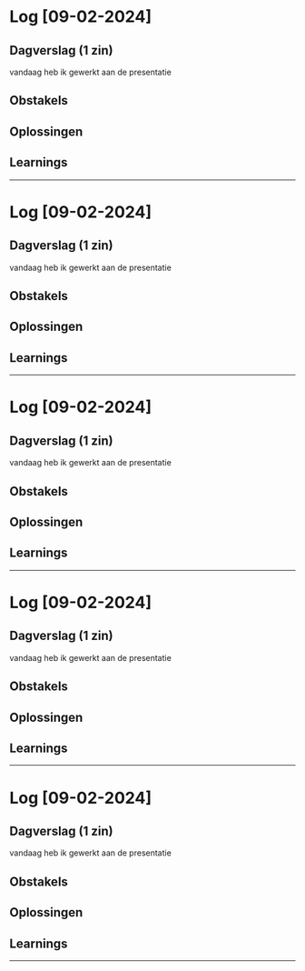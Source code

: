 # Log [09-02-2024]


## Dagverslag (1 zin)

vandaag heb ik gewerkt aan de presentatie


## Obstakels


## Oplossingen


## Learnings


---

# Log [09-02-2024]


## Dagverslag (1 zin)

vandaag heb ik gewerkt aan de presentatie


## Obstakels


## Oplossingen


## Learnings


---

# Log [09-02-2024]


## Dagverslag (1 zin)

vandaag heb ik gewerkt aan de presentatie


## Obstakels


## Oplossingen


## Learnings


---

# Log [09-02-2024]


## Dagverslag (1 zin)

vandaag heb ik gewerkt aan de presentatie


## Obstakels


## Oplossingen


## Learnings


---

# Log [09-02-2024]


## Dagverslag (1 zin)

vandaag heb ik gewerkt aan de presentatie


## Obstakels


## Oplossingen


## Learnings


---